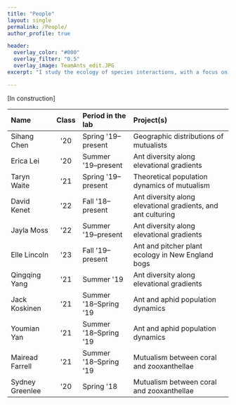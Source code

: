 ```yaml
---
title: "People"
layout: single
permalink: /People/
author_profile: true

header:
  overlay_color: "#000"
  overlay_filter: "0.5"
  overlay_image: TeamAnts_edit.JPG
excerpt: "I study the ecology of species interactions, with a focus on both  positive species interactions and species interactions across space . . ."

---
```


[In construction]

|Name             | Class | Period in the lab     | Project(s)                                                   |
|:----------------|:-----:|:----------------------|:-------------------------------------------------------------|
| Sihang Chen     | '20   | Spring '19–present    | Geographic distributions of mutualists                       |
| Erica Lei       | '20   | Summer '19–present    | Ant diversity along elevational gradients                    |
| Taryn Waite     | '21   | Spring '19–present    | Theoretical population dynamics of mutualism                 |
| David Kenet     | '22   | Fall '18–present      | Ant diversity along elevational gradients, and ant culturing |
| Jayla Moss      | '22   | Summer '19–present    | Ant diversity along elevational gradients                    |
| Elle Lincoln    | '23   | Fall '19–present      | Ant and pitcher plant ecology in New England bogs            |
| Qingqing Yang   | '21   | Summer '19            | Ant diversity along elevational gradients                    |
| Jack Koskinen   | '21   | Summer '18–Spring '19 | Ant and aphid population dynamics                            |
| Youmian Yan     | '21   | Summer '18–Spring '19 | Ant and aphid population dynamics                            |
| Mairead Farrell | '21   | Summer '18–Spring '19 | Mutualism between coral and zooxanthellae                    |
| Sydney Greenlee | '20   | Spring '18            | Mutualism between coral and zooxanthellae                    |
